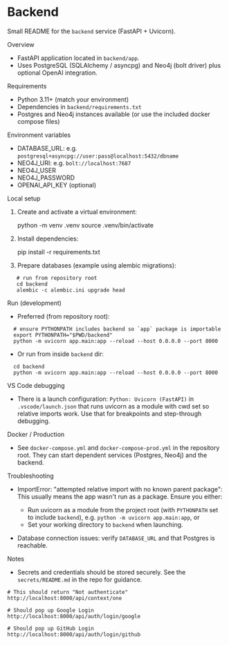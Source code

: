 # Backend

Small README for the `backend` service (FastAPI + Uvicorn).

Overview
- FastAPI application located in `backend/app`.
- Uses PostgreSQL (SQLAlchemy / asyncpg) and Neo4j (bolt driver) plus optional OpenAI integration.

Requirements
- Python 3.11+ (match your environment)
- Dependencies in `backend/requirements.txt`
- Postgres and Neo4j instances available (or use the included docker compose files)

Environment variables
- DATABASE_URL: e.g. `postgresql+asyncpg://user:pass@localhost:5432/dbname`
- NEO4J_URI: e.g. `bolt://localhost:7687`
- NEO4J_USER
- NEO4J_PASSWORD
- OPENAI_API_KEY (optional)

Local setup
1. Create and activate a virtual environment:

   python -m venv .venv
   source .venv/bin/activate

2. Install dependencies:

   pip install -r requirements.txt

3. Prepare databases (example using alembic migrations):
```
   # run from repository root
   cd backend
   alembic -c alembic.ini upgrade head
```
Run (development)
- Preferred (from repository root):
```
  # ensure PYTHONPATH includes backend so `app` package is importable
  export PYTHONPATH="$PWD/backend"
  python -m uvicorn app.main:app --reload --host 0.0.0.0 --port 8000
```
- Or run from inside `backend` dir:
```
  cd backend
  python -m uvicorn app.main:app --reload --host 0.0.0.0 --port 8000
```
VS Code debugging
- There is a launch configuration: `Python: Uvicorn (FastAPI)` in `.vscode/launch.json` that runs uvicorn as a module with cwd set so relative imports work. Use that for breakpoints and step-through debugging.

Docker / Production
- See `docker-compose.yml` and `docker-compose-prod.yml` in the repository root. They can start dependent services (Postgres, Neo4j) and the backend.

Troubleshooting
- ImportError: "attempted relative import with no known parent package": This usually means the app wasn't run as a package. Ensure you either:
  - Run uvicorn as a module from the project root (with `PYTHONPATH` set to include `backend`), e.g. `python -m uvicorn app.main:app`, or
  - Set your working directory to `backend` when launching.

- Database connection issues: verify `DATABASE_URL` and that Postgres is reachable.

Notes
- Secrets and credentials should be stored securely. See the `secrets/README.md` in the repo for guidance.

```
# This should return "Not authenticate"
http://localhost:8000/api/context/one

# Should pop up Google Login
http://localhost:8000/api/auth/login/google

# Should pop up GitHub Login
http://localhost:8000/api/auth/login/github
